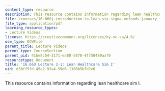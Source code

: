 ```yaml
---
content_type: resource
description: This resource contains information regarding lean healthcare sim I.
file: /courses/16-660j-introduction-to-lean-six-sigma-methods-january-iap-2012/d50ff5fd45a29fa459d61106b5b7d2e6_MIT16_660JIAP12_2-1H.pdf
file_type: application/pdf
learning_resource_types:
- Lecture Videos
license: https://creativecommons.org/licenses/by-nc-sa/4.0/
ocw_type: OCWFile
parent_title: Lecture Videos
parent_type: CourseSection
parent_uid: 41be8c54-3171-ea80-5878-4f750489aaf0
resourcetype: Document
title: '16.660 Lecture 2-1: Lean Healthcare Sim I'
uid: d50ff5fd-45a2-9fa4-59d6-1106b5b7d2e6
---
```

This resource contains information regarding lean healthcare sim I.